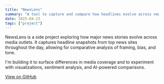 ```yaml
---
title: "NewsLens"
summary: "A tool to capture and compare how headlines evolve across news sites, surfacing media bias and framing."
date: 2025-04-23
tags: ["project"]
---
```


NewsLens is a side project exploring how major news stories evolve across media outlets. It captures headline snapshots from top news sites throughout the day, allowing for comparative analysis of framing, bias, and tone.

I'm building it to surface differences in media coverage and to experiment with visualizations, sentiment analysis, and AI-powered comparisons.

[View on GitHub](https://github.com/yogonwa/newslens) 